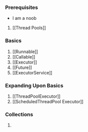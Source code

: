 ### Prerequisites
* I am a noob
1. [[Thread Pools]]
### Basics
1. [[Runnable]]
2. [[Callable]]
3. [[Executor]]
4. [[Future]]
5. [[ExecutorService]]
### Expanding Upon Basics
1. [[ThreadPoolExecutor]]
2. [[ScheduledThreadPool Executor]]
### Collections
1. 
